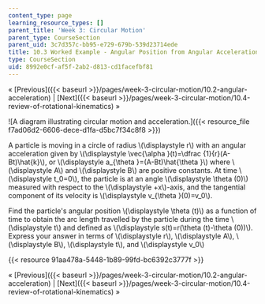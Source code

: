 ```yaml
---
content_type: page
learning_resource_types: []
parent_title: 'Week 3: Circular Motion'
parent_type: CourseSection
parent_uid: 3c7d357c-bb95-e729-679b-539d23714ede
title: 10.3 Worked Example - Angular Position from Angular Acceleration
type: CourseSection
uid: 8992e0cf-af5f-2ab2-d813-cd1facefbf81
---
```


« [Previous]({{< baseurl >}}/pages/week-3-circular-motion/10.2-angular-acceleration) | [Next]({{< baseurl >}}/pages/week-3-circular-motion/10.4-review-of-rotational-kinematics) »

![A diagram illustrating circular motion and acceleration.]({{< resource_file f7ad06d2-6606-dece-d1fa-d5bc7f34c8f8 >}})

A particle is moving in a circle of radius \\(\\displaystyle r\\) with an angular acceleration given by \\(\\displaystyle \\vec{\\alpha }(t)=\\dfrac {1}{r}(A-Bt)\\hat{k}\\), or \\(\\displaystyle a\_{\\theta }=(A-Bt)\\hat{\\theta }\\) where \\(\\displaystyle A\\) and \\(\\displaystyle B\\) are positive constants. At time \\(\\displaystyle t\_0=0\\), the particle is at an angle \\(\\displaystyle \\theta (0)\\) measured with respect to the \\(\\displaystyle +x\\)-axis, and the tangential component of its velocity is \\(\\displaystyle v\_{\\theta }(0)=v\_0\\).

Find the particle's angular position \\(\\displaystyle \\theta (t)\\) as a function of time to obtain the arc length travelled by the particle during the time \\(\\displaystyle t\\) and defined as \\(\\displaystyle s(t)=r(\\theta (t)-\\theta (0))\\). Express your answer in terms of \\(\\displaystyle r\\), \\(\\displaystyle A\\), \\(\\displaystyle B\\), \\(\\displaystyle t\\), and \\(\\displaystyle v\_0\\)

{{< resource 91aa478a-5448-1b89-99fd-bc6392c3777f >}}

« [Previous]({{< baseurl >}}/pages/week-3-circular-motion/10.2-angular-acceleration) | [Next]({{< baseurl >}}/pages/week-3-circular-motion/10.4-review-of-rotational-kinematics) »